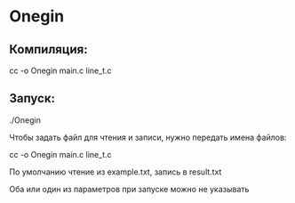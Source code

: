 # Onegin

## Компиляция:
cc -o Onegin main.c line_t.c
## Запуск:
./Onegin

Чтобы задать файл для чтения и записи, нужно передать имена файлов:

cc -o Onegin main.c line_t.c

По умолчанию чтение из example.txt, запись в result.txt

Оба или один из параметров при запуске можно не указывать
